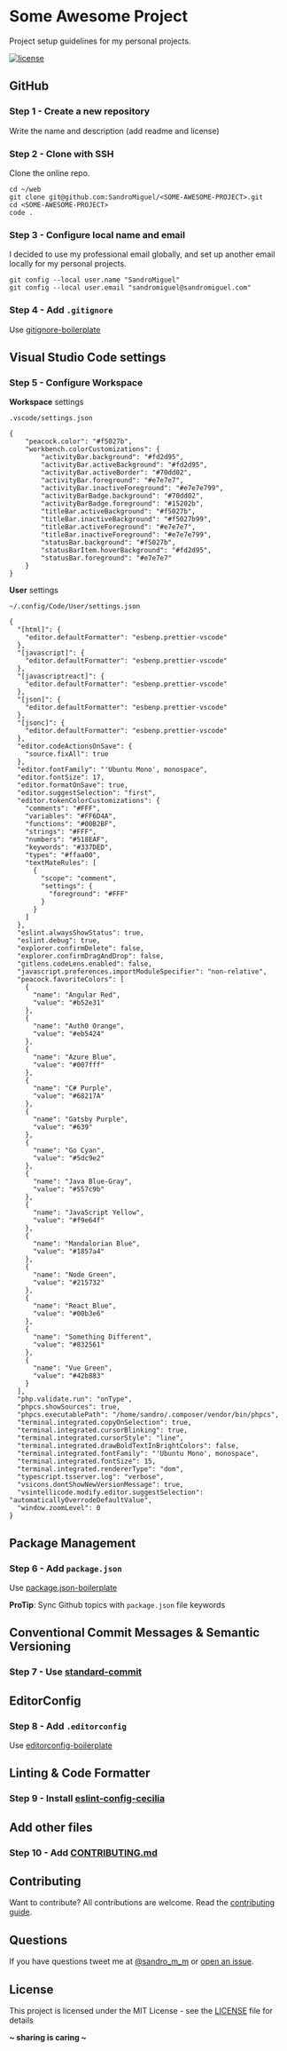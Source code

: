 # Some Awesome Project

Project setup guidelines for my personal projects.

[![license](https://img.shields.io/badge/License-MIT-blue.svg?style=flat)](LICENSE)

## GitHub

### Step 1 - Create a new repository

Write the name and description (add readme and license)

### Step 2 - Clone with SSH

Clone the online repo.

```
cd ~/web
git clone git@github.com:SandroMiguel/<SOME-AWESOME-PROJECT>.git
cd <SOME-AWESOME-PROJECT>
code .
```

### Step 3 - Configure local name and email

I decided to use my professional email globally, and set up another email locally for my personal projects.

```
git config --local user.name "SandroMiguel"
git config --local user.email "sandromiguel@sandromiguel.com"
```

### Step 4 - Add `.gitignore`

Use [gitignore-boilerplate](https://github.com/SandroMiguel/gitignore-boilerplate)

## Visual Studio Code settings

### Step 5 - Configure Workspace

**Workspace** settings

`.vscode/settings.json`

```
{
    "peacock.color": "#f5027b",
    "workbench.colorCustomizations": {
        "activityBar.background": "#fd2d95",
        "activityBar.activeBackground": "#fd2d95",
        "activityBar.activeBorder": "#70dd02",
        "activityBar.foreground": "#e7e7e7",
        "activityBar.inactiveForeground": "#e7e7e799",
        "activityBarBadge.background": "#70dd02",
        "activityBarBadge.foreground": "#15202b",
        "titleBar.activeBackground": "#f5027b",
        "titleBar.inactiveBackground": "#f5027b99",
        "titleBar.activeForeground": "#e7e7e7",
        "titleBar.inactiveForeground": "#e7e7e799",
        "statusBar.background": "#f5027b",
        "statusBarItem.hoverBackground": "#fd2d95",
        "statusBar.foreground": "#e7e7e7"
    }
}
```

**User** settings

`~/.config/Code/User/settings.json`

```
{
  "[html]": {
    "editor.defaultFormatter": "esbenp.prettier-vscode"
  },
  "[javascript]": {
    "editor.defaultFormatter": "esbenp.prettier-vscode"
  },
  "[javascriptreact]": {
    "editor.defaultFormatter": "esbenp.prettier-vscode"
  },
  "[json]": {
    "editor.defaultFormatter": "esbenp.prettier-vscode"
  },
  "[jsonc]": {
    "editor.defaultFormatter": "esbenp.prettier-vscode"
  },
  "editor.codeActionsOnSave": {
    "source.fixAll": true
  },
  "editor.fontFamily": "'Ubuntu Mono', monospace",
  "editor.fontSize": 17,
  "editor.formatOnSave": true,
  "editor.suggestSelection": "first",
  "editor.tokenColorCustomizations": {
    "comments": "#FFF",
    "variables": "#FF6D4A",
    "functions": "#00B2BF",
    "strings": "#FFF",
    "numbers": "#518EAF",
    "keywords": "#337DED",
    "types": "#ffaa00",
    "textMateRules": [
      {
        "scope": "comment",
        "settings": {
          "foreground": "#FFF"
        }
      }
    ]
  },
  "eslint.alwaysShowStatus": true,
  "eslint.debug": true,
  "explorer.confirmDelete": false,
  "explorer.confirmDragAndDrop": false,
  "gitlens.codeLens.enabled": false,
  "javascript.preferences.importModuleSpecifier": "non-relative",
  "peacock.favoriteColors": [
    {
      "name": "Angular Red",
      "value": "#b52e31"
    },
    {
      "name": "Auth0 Orange",
      "value": "#eb5424"
    },
    {
      "name": "Azure Blue",
      "value": "#007fff"
    },
    {
      "name": "C# Purple",
      "value": "#68217A"
    },
    {
      "name": "Gatsby Purple",
      "value": "#639"
    },
    {
      "name": "Go Cyan",
      "value": "#5dc9e2"
    },
    {
      "name": "Java Blue-Gray",
      "value": "#557c9b"
    },
    {
      "name": "JavaScript Yellow",
      "value": "#f9e64f"
    },
    {
      "name": "Mandalorian Blue",
      "value": "#1857a4"
    },
    {
      "name": "Node Green",
      "value": "#215732"
    },
    {
      "name": "React Blue",
      "value": "#00b3e6"
    },
    {
      "name": "Something Different",
      "value": "#832561"
    },
    {
      "name": "Vue Green",
      "value": "#42b883"
    }
  ],
  "php.validate.run": "onType",
  "phpcs.showSources": true,
  "phpcs.executablePath": "/home/sandro/.composer/vendor/bin/phpcs",
  "terminal.integrated.copyOnSelection": true,
  "terminal.integrated.cursorBlinking": true,
  "terminal.integrated.cursorStyle": "line",
  "terminal.integrated.drawBoldTextInBrightColors": false,
  "terminal.integrated.fontFamily": "'Ubuntu Mono', monospace",
  "terminal.integrated.fontSize": 15,
  "terminal.integrated.rendererType": "dom",
  "typescript.tsserver.log": "verbose",
  "vsicons.dontShowNewVersionMessage": true,
  "vsintellicode.modify.editor.suggestSelection": "automaticallyOverrodeDefaultValue",
  "window.zoomLevel": 0
}
```

## Package Management

### Step 6 - Add `package.json`

Use [package.json-boilerplate](https://github.com/SandroMiguel/package.json-boilerplate)

**ProTip**: Sync Github topics with `package.json` file keywords

## Conventional Commit Messages & Semantic Versioning

### Step 7 - Use [standard-commit](https://github.com/SandroMiguel/standard-commit)

## EditorConfig

### Step 8 - Add `.editorconfig`

Use [editorconfig-boilerplate](https://github.com/SandroMiguel/editorconfig-boilerplate)

## Linting & Code Formatter

### Step 9 - Install [eslint-config-cecilia](https://github.com/SandroMiguel/eslint-config-cecilia)

## Add other files

### Step 10 - Add [CONTRIBUTING.md](CONTRIBUTING.md)

## Contributing

Want to contribute? All contributions are welcome. Read the [contributing guide](CONTRIBUTING.md).

## Questions

If you have questions tweet me at [@sandro_m_m](https://twitter.com/sandro_m_m) or [open an issue](../../issues/new).

## License

This project is licensed under the MIT License - see the [LICENSE](LICENSE) file for details

**~ sharing is caring ~**
